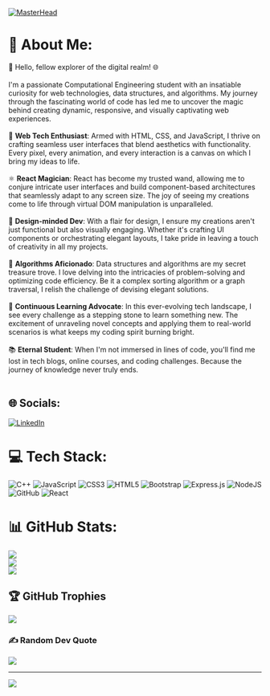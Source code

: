 [![MasterHead](https://gfycat.com/kinddistortedirrawaddydolphin)](https://arjungirish.io)
# 💫 About Me:
👋 Hello, fellow explorer of the digital realm! 🌐<br><br>I'm a passionate Computational Engineering student with an insatiable curiosity for web technologies, data structures, and algorithms. My journey through the fascinating world of code has led me to uncover the magic behind creating dynamic, responsive, and visually captivating web experiences.<br><br>🚀 **Web Tech Enthusiast**: Armed with HTML, CSS, and JavaScript, I thrive on crafting seamless user interfaces that blend aesthetics with functionality. Every pixel, every animation, and every interaction is a canvas on which I bring my ideas to life.<br><br>⚛️ **React Magician**: React has become my trusted wand, allowing me to conjure intricate user interfaces and build component-based architectures that seamlessly adapt to any screen size. The joy of seeing my creations come to life through virtual DOM manipulation is unparalleled.<br><br>🎨 **Design-minded Dev**: With a flair for design, I ensure my creations aren't just functional but also visually engaging. Whether it's crafting UI components or orchestrating elegant layouts, I take pride in leaving a touch of creativity in all my projects.<br><br>🧠 **Algorithms Aficionado**: Data structures and algorithms are my secret treasure trove. I love delving into the intricacies of problem-solving and optimizing code efficiency. Be it a complex sorting algorithm or a graph traversal, I relish the challenge of devising elegant solutions.<br><br>🌱 **Continuous Learning Advocate**: In this ever-evolving tech landscape, I see every challenge as a stepping stone to learn something new. The excitement of unraveling novel concepts and applying them to real-world scenarios is what keeps my coding spirit burning bright.<br><br>📚 **Eternal Student**: When I'm not immersed in lines of code, you'll find me lost in tech blogs, online courses, and coding challenges. Because the journey of knowledge never truly ends.<br><br>


## 🌐 Socials:
[![LinkedIn](https://img.shields.io/badge/LinkedIn-%230077B5.svg?logo=linkedin&logoColor=white)](https://linkedin.com/in/https://www.linkedin.com/in/arjun-girish/) 

# 💻 Tech Stack:
![C++](https://img.shields.io/badge/c++-%2300599C.svg?style=for-the-badge&logo=c%2B%2B&logoColor=white) ![JavaScript](https://img.shields.io/badge/javascript-%23323330.svg?style=for-the-badge&logo=javascript&logoColor=%23F7DF1E) ![CSS3](https://img.shields.io/badge/css3-%231572B6.svg?style=for-the-badge&logo=css3&logoColor=white) ![HTML5](https://img.shields.io/badge/html5-%23E34F26.svg?style=for-the-badge&logo=html5&logoColor=white) ![Bootstrap](https://img.shields.io/badge/bootstrap-%23563D7C.svg?style=for-the-badge&logo=bootstrap&logoColor=white) ![Express.js](https://img.shields.io/badge/express.js-%23404d59.svg?style=for-the-badge&logo=express&logoColor=%2361DAFB) ![NodeJS](https://img.shields.io/badge/node.js-6DA55F?style=for-the-badge&logo=node.js&logoColor=white) ![GitHub](https://img.shields.io/badge/GitHub-%23121011.svg?style=for-the-badge&logo=github&logoColor=white) ![React](https://img.shields.io/badge/react-%2320232a.svg?style=for-the-badge&logo=react&logoColor=%2361DAFB)
# 📊 GitHub Stats:
![](https://github-readme-stats.vercel.app/api?username=arjungirish01&theme=dark&hide_border=false&include_all_commits=false&count_private=false)<br/>
![](https://github-readme-streak-stats.herokuapp.com/?user=arjungirish01&theme=dark&hide_border=false)<br/>
![](https://github-readme-stats.vercel.app/api/top-langs/?username=arjungirish01&theme=dark&hide_border=false&include_all_commits=false&count_private=false&layout=compact)

## 🏆 GitHub Trophies
![](https://github-profile-trophy.vercel.app/?username=arjungirish01&theme=radical&no-frame=false&no-bg=true&margin-w=4)

### ✍️ Random Dev Quote
![](https://quotes-github-readme.vercel.app/api?type=horizontal&theme=radical)

---
[![](https://visitcount.itsvg.in/api?id=arjungirish01&icon=0&color=0)](https://visitcount.itsvg.in)

<!-- Proudly created with GPRM ( https://gprm.itsvg.in ) -->
